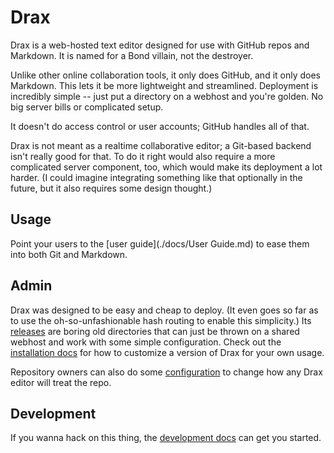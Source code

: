# Drax
Drax is a web-hosted text editor designed for use with GitHub repos and Markdown. It is named for a Bond villain, not the destroyer.

Unlike other online collaboration tools, it only does GitHub, and it only does Markdown. This lets it be more lightweight and streamlined. Deployment is incredibly simple -- just put a directory on a webhost and you're golden. No big server bills or complicated setup. 

It doesn't do access control or user accounts; GitHub handles all of that. 

Drax is not meant as a realtime collaborative editor; a Git-based backend isn't really good for that. To do it right would also require a more complicated server component, too, which would make its deployment a lot harder. (I could imagine integrating something like that optionally in the future, but it also requires some design thought.)


## Usage
Point your users to the [user guide](./docs/User Guide.md) to ease them into both Git and Markdown. 


## Admin
Drax was designed to be easy and cheap to deploy. (It even goes so far as to use the oh-so-unfashionable hash routing to enable this simplicity.) Its [releases](https://github.com/sjml/drax/releases) are boring old directories that can just be thrown on a shared webhost and work with some simple configuration. Check out the [installation docs](./docs/Administration.md#installation) for how to customize a version of Drax for your own usage. 

Repository owners can also do some [configuration](./docs/Administration.md#repository-configuration) to change how any Drax editor will treat the repo. 

## Development
If you wanna hack on this thing, the [development docs](./docs/Developing.md) can get you started. 
